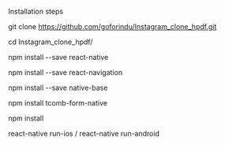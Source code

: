 Installation steps

git clone https://github.com/goforindu/Instagram_clone_hpdf.git

cd Instagram_clone_hpdf/

npm install --save react-native

npm install --save react-navigation

npm install --save native-base

npm install tcomb-form-native

npm install

react-native run-ios / react-native run-android
